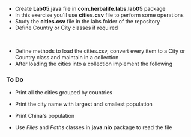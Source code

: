 * Create __Lab05.java__ file in **com.herbalife.labs.lab05** package
* In this exercise you'll use __cities.csv__ file to perform some operations
* Study the __cities.csv__ file in the labs folder of the repository
* Define Country or City classes if required
<br/>

* Define methods to load the cities.csv, convert every item to a City or Country class and maintain in a collection
* After loading the cities into a collection implement the following


### To Do
* Print all the cities grouped by countries
* Print the city name with largest and smallest population
* Print China's population

* Use _Files_ and _Paths_ classes in __java.nio__ package to read the file


